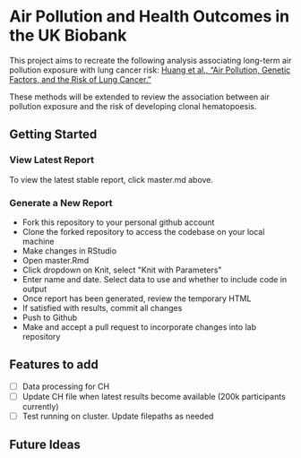# Air Pollution and Health Outcomes in the UK Biobank
This project aims to recreate the following analysis associating long-term air pollution exposure with lung cancer risk: 
[Huang et al., “Air Pollution, Genetic Factors, and the Risk of Lung Cancer.”](https://www.atsjournals.org/doi/10.1164/rccm.202011-4063OC)

These methods will be extended to review the association between air pollution exposure and the risk of developing clonal hematopoesis.

## Getting Started
### View Latest Report
To view the latest stable report, click master.md above.

### Generate a New Report
- Fork this repository to your personal github account
- Clone the forked repository to access the codebase on your local machine
- Make changes in RStudio
- Open master.Rmd
- Click dropdown on Knit, select "Knit with Parameters"
- Enter name and date. Select data to use and whether to include code in output
- Once report has been generated, review the temporary HTML
- If satisfied with results, commit all changes
- Push to Github
- Make and accept a pull request to incorporate changes into lab repository

## Features to add
- [ ] Data processing for CH
- [ ] Update CH file when latest results become available (200k participants currently)
- [ ] Test running on cluster. Update filepaths as needed

## Future Ideas
